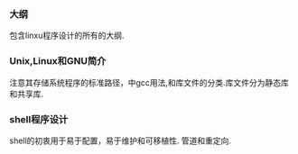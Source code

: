 ### 大纲
包含linxu程序设计的所有的大纲.
### Unix,Linux和GNU简介
注意其存储系统程序的标准路径，中gcc用法,和库文件的分类.库文件分为静态库和共享库.
### shell程序设计
shell的初衷用于易于配置，易于维护和可移植性.
管道和重定向.
